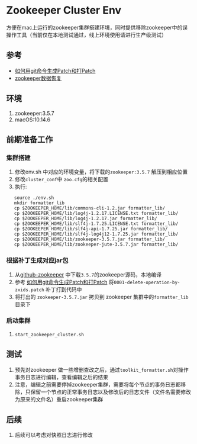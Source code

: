 # Zookeeper Cluster Env
方便在mac上运行的zookeeper集群搭建环境，同时提供移除zookeeper中的误操作工具（当前仅在本地测试通过，线上环境使用请进行生产级测试）

## 参考
* [如何用git命令生成Patch和打Patch](https://www.cnblogs.com/ArsenalfanInECNU/p/8931377.html)
* [zookeeper数据恢复](https://blog.csdn.net/IAmListening/article/details/95197707)

## 环境
1. zookeeper:3.5.7
2. macOS:10.14.6

## 前期准备工作

### 集群搭建
1. 修改env.sh 中对应的环境变量，将下载的`zookeeper:3.5.7` 解压到相应位置
2. 修改`cluster_conf`中 `zoo.cfg`的相关配置
3. 执行: 
 ```shell
    source ./env.sh
    mkdir formatter_lib
    cp $ZOOKEEPER_HOME/lib/commons-cli-1.2.jar formatter_lib/
    cp $ZOOKEEPER_HOME/lib/log4j-1.2.17.LICENSE.txt formatter_lib/
    cp $ZOOKEEPER_HOME/lib/log4j-1.2.17.jar formatter_lib/
    cp $ZOOKEEPER_HOME/lib/slf4j-1.7.25.LICENSE.txt formatter_lib/
    cp $ZOOKEEPER_HOME/lib/slf4j-api-1.7.25.jar formatter_lib/
    cp $ZOOKEEPER_HOME/lib/slf4j-log4j12-1.7.25.jar formatter_lib/
    cp $ZOOKEEPER_HOME/lib/zookeeper-3.5.7.jar formatter_lib/
    cp $ZOOKEEPER_HOME/lib/zookeeper-jute-3.5.7.jar formatter_lib/
 ```

### 根据补丁生成对应jar包
1. 从[github-zookeeper](https://github.com/apache/zookeeper) 中下载`3.5.7`的zookeeper源码，本地编译
2. 参考 [如何用git命令生成Patch和打Patch](https://www.cnblogs.com/ArsenalfanInECNU/p/8931377.html) 将`0001-delete-operation-by-zxids.patch` 补丁打到代码中
3. 将打出的 `zookeeper-3.5.7.jar` 拷贝到 zookeeper 集群中的`formatter_lib`目录下

### 启动集群
1. `start_zookeeper_cluster.sh`

## 测试
1. 预先对zookeeper 做一些增删查改之后，通过`toolkit_formatter.sh`对操作事务日志进行编辑，查看编辑之后的结果
2. 注意，编辑之前需要停掉zookeeper集群，需要将每个节点的事务日志都移除，只保留一个节点的正常事务日志以及修改后的日志文件（文件名需要修改为原来的文件名）重启zookeeper集群


## 后续
1. 后续可以考虑对快照日志进行修改
